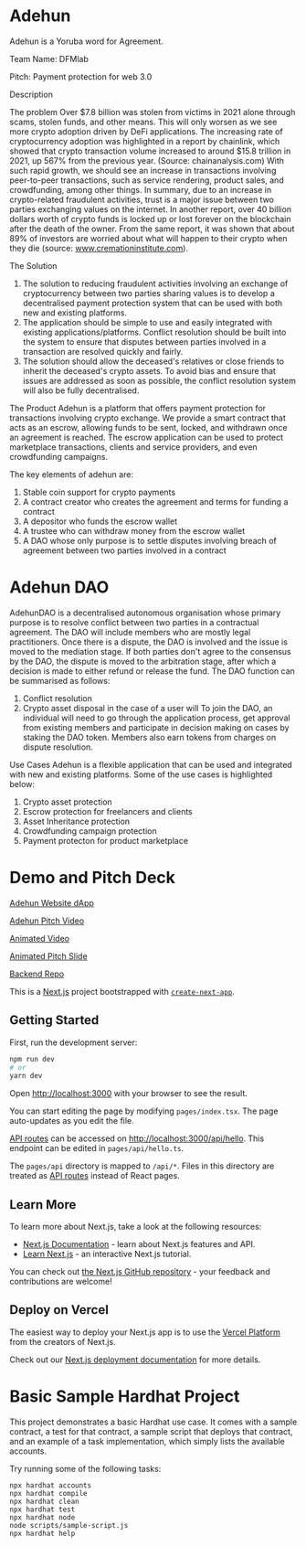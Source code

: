 # Adehun

Adehun is a Yoruba word for Agreement.

Team Name: DFMlab

Pitch: Payment protection for web 3.0

Description

The problem
Over $7.8 billion was stolen from victims in 2021 alone through scams, stolen funds, and other means. This will only worsen as we see more crypto adoption driven by DeFi applications. The increasing rate of cryptocurrency adoption was highlighted in a report by chainlink, which showed that crypto transaction volume increased to around $15.8 trillion in 2021, up 567% from the previous year. (Source: chainanalysis.com)
With such rapid growth, we should see an increase in transactions involving peer-to-peer transactions, such as service rendering, product sales, and crowdfunding, among other things.
In summary, due to an increase in crypto-related fraudulent activities, trust is a major issue between two parties exchanging values on the internet.
In another report, over 40 billion dollars worth of crypto funds is locked up or lost forever on the blockchain after the death of the owner.
From the same report, it was shown that about 89% of investors are worried about what will happen to their crypto when they die (source: www.cremationinstitute.com).

The Solution
1. The solution to reducing fraudulent activities involving an exchange of cryptocurrency between two parties sharing values is to develop a decentralised payment protection system that can be used with both new and existing platforms.
2. The application should be simple to use and easily integrated with existing applications/platforms.
Conflict resolution should be built into the system to ensure that disputes between parties involved in a transaction are resolved quickly and fairly.
3. The solution should allow the deceased's relatives or close friends to inherit the deceased's crypto assets.
To avoid bias and ensure that issues are addressed as soon as possible, the conflict resolution system will also be fully decentralised.

The Product
Adehun is a platform that offers payment protection for transactions involving crypto exchange. We provide a smart contract that acts as an escrow, allowing funds to be sent, locked, and withdrawn once an agreement is reached. The escrow application can be used to protect marketplace transactions, clients and service providers, and even crowdfunding campaigns.

The key elements of adehun are:
1. Stable coin support for crypto payments
2. A contract creator who creates the agreement and terms for funding a contract
3. A depositor who funds the escrow wallet
4. A trustee who can withdraw money from the escrow wallet
5. A DAO whose only purpose is to settle disputes involving breach of agreement between two parties involved in a contract

# Adehun DAO
AdehunDAO is a decentralised autonomous organisation whose primary purpose is to resolve conflict between two parties in a contractual agreement. The DAO will include members who are mostly legal practitioners. Once there is a dispute, the DAO is involved and the issue is moved to the mediation stage. If both parties don't agree to the consensus by the DAO, the dispute is moved to the arbitration stage, after which a decision is made to either refund or release the fund.
The DAO function can be summarised as follows:
1. Conflict resolution
2. Crypto asset disposal in the case of a user will
To join the DAO, an individual will need to go through the application process, get approval from existing members and participate in decision making on cases by staking the DAO token. Members also earn tokens from charges on dispute resolution.

Use Cases
Adehun is a flexible application that can be used and integrated with new and existing platforms. Some of the use cases is highlighted below:
1. Crypto asset protection
2. Escrow protection for freelancers and clients
3. Asset Inheritance protection
4. Crowdfunding campaign protection
5. Payment protecton for product marketplace

# Demo and Pitch Deck

[Adehun Website dApp](https://adehun.com/)

[Adehun Pitch Video](https://youtu.be/WNPQGq-1Bek?list=PLKSLjocWI5ZMyLUej39wWxFI2LXjP-5e1)

[Animated Video](https://youtu.be/A5zyOBa9Qbw)

[Animated Pitch Slide](https://www.canva.com/design/DAFDSyZ38IU/Jpyktcg3CAOjoq6Sk0lByQ/view?utm_content=DAFDSyZ38IU&utm_campaign=designshare&utm_medium=link2&utm_source=sharebutton)

[Backend Repo](https://github.com/dfmlabltd/escrow-backend/)

This is a [Next.js](https://nextjs.org/) project bootstrapped with [`create-next-app`](https://github.com/vercel/next.js/tree/canary/packages/create-next-app).

## Getting Started

First, run the development server:

```bash
npm run dev
# or
yarn dev
```

Open [http://localhost:3000](http://localhost:3000) with your browser to see the result.

You can start editing the page by modifying `pages/index.tsx`. The page auto-updates as you edit the file.

[API routes](https://nextjs.org/docs/api-routes/introduction) can be accessed on [http://localhost:3000/api/hello](http://localhost:3000/api/hello). This endpoint can be edited in `pages/api/hello.ts`.

The `pages/api` directory is mapped to `/api/*`. Files in this directory are treated as [API routes](https://nextjs.org/docs/api-routes/introduction) instead of React pages.

## Learn More

To learn more about Next.js, take a look at the following resources:

- [Next.js Documentation](https://nextjs.org/docs) - learn about Next.js features and API.
- [Learn Next.js](https://nextjs.org/learn) - an interactive Next.js tutorial.

You can check out [the Next.js GitHub repository](https://github.com/vercel/next.js/) - your feedback and contributions are welcome!

## Deploy on Vercel

The easiest way to deploy your Next.js app is to use the [Vercel Platform](https://vercel.com/new?utm_medium=default-template&filter=next.js&utm_source=create-next-app&utm_campaign=create-next-app-readme) from the creators of Next.js.

Check out our [Next.js deployment documentation](https://nextjs.org/docs/deployment) for more details.


# Basic Sample Hardhat Project

This project demonstrates a basic Hardhat use case. It comes with a sample contract, a test for that contract, a sample script that deploys that contract, and an example of a task implementation, which simply lists the available accounts.

Try running some of the following tasks:

```shell
npx hardhat accounts
npx hardhat compile
npx hardhat clean
npx hardhat test
npx hardhat node
node scripts/sample-script.js
npx hardhat help
```
